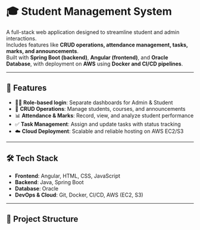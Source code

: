 # 🎓 Student Management System

A full-stack web application designed to streamline student and admin interactions.  
Includes features like **CRUD operations, attendance management, tasks, marks, and announcements**.  
Built with **Spring Boot (backend)**, **Angular (frontend)**, and **Oracle Database**, with deployment on **AWS** using **Docker and CI/CD pipelines**.

---

## 🚀 Features
- 👨‍🎓 **Role-based login**: Separate dashboards for Admin & Student  
- 📝 **CRUD Operations**: Manage students, courses, and announcements  
- 📊 **Attendance & Marks**: Record, view, and analyze student performance  
- ✅ **Task Management**: Assign and update tasks with status tracking  
- ☁️ **Cloud Deployment**: Scalable and reliable hosting on AWS EC2/S3  

---

## 🛠️ Tech Stack
- **Frontend**: Angular, HTML, CSS, JavaScript  
- **Backend**: Java, Spring Boot  
- **Database**: Oracle  
- **DevOps & Cloud**: Git, Docker, CI/CD, AWS (EC2, S3)  

---

## 📂 Project Structure
